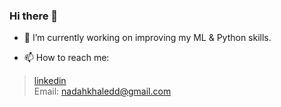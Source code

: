 ### Hi there 👋

- 🔭 I’m currently working on improving my ML & Python skills.

- 📫 How to reach me:
> [linkedin](https://www.linkedin.com/in/nadahkhaledd10/)  
> Email: nadahkhaledd@gmail.com

<!--
**nadahkhaledd/nadahkhaledd** is a ✨ _special_ ✨ repository because its `README.md` (this file) appears on your GitHub profile.

Here are some ideas to get you started:

- 🔭 I’m currently working on ...
- 🌱 I’m currently learning ...
- 👯 I’m looking to collaborate on ...
- 🤔 I’m looking for help with ...
- 💬 Ask me about ...
- 📫 How to reach me: ...
- 😄 Pronouns: ...
- ⚡ Fun fact: ...
-->
